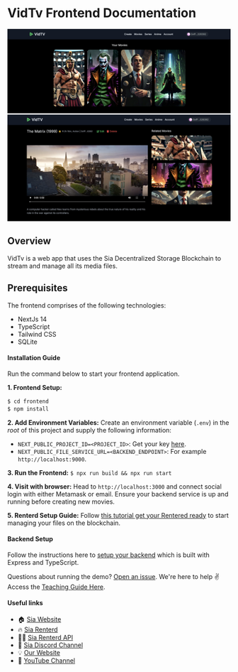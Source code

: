 # VidTv Frontend Documentation

![Poster Component](../screenshots/6.png)
![Movie streaming page](../screenshots/3.png)

## Overview

VidTv is a web app that uses the Sia Decentralized Storage Blockchain to stream and manage all its media files. 

## Prerequisites
The frontend comprises of the following technologies:
- NextJs 14
- TypeScript
- Tailwind CSS
- SQLite

#### Installation Guide
Run the command below to start your frontend application.

**1. Frontend Setup:**
```sh
$ cd frontend
$ npm install
```

**2. Add Environment Variables:**
Create an environment variable (`.env`) in the _root_ of this project and supply the following information:

- `NEXT_PUBLIC_PROJECT_ID=<PROJECT_ID>`: Get your key [here](https://cloud.walletconnect.com/).
- `NEXT_PUBLIC_FILE_SERVICE_URL=<BACKEND_ENDPOINT>`: For example `http://localhost:9000`.

**3. Run the Frontend:**
`$ npx run build && npx run start`

**4. Visit with browser:**
Head to `http://localhost:3000` and connect social login with either Metamask or email. Ensure your backend service is up and running before creating new movies.

**5. Renterd Setup Guide:**
Follow [this tutorial get your Rentered ready](../) to start managing your files on the blockchain.

#### Backend Setup

Follow the instructions here to [setup your backend](/backend/) which is built with Express and TypeScript.

Questions about running the demo? [Open an issue](https://github.com/Daltonic/sia_vid_tv/issues). We're here to help ✌️ Access the [Teaching Guide Here](/).

#### Useful links

- 🏠 [Sia Website](https://sia.tech)
- 🔥 [Sia Renterd](https://sia.tech/software/renterd)
- 👨‍💻 [Sia Renterd API](https://api.sia.tech/renterd)
- 🚀 [Sia Discord Channel](https://sia.tech/discord)
- 💡 [Our Website](https://dappmentors.org/)
- 💪 [YouTube Channel](https://youtube.com/@dappmentors)